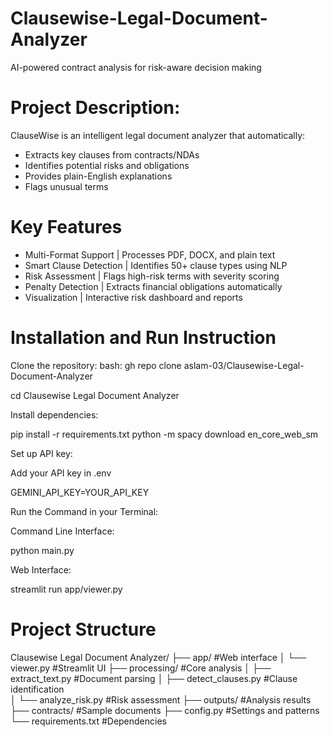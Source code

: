 # Clausewise-Legal-Document-Analyzer

AI-powered contract analysis for risk-aware decision making

# Project Description:

ClauseWise is an intelligent legal document analyzer that automatically:
- Extracts key clauses from contracts/NDAs
- Identifies potential risks and obligations
- Provides plain-English explanations
- Flags unusual terms

# Key Features

- Multi-Format Support | Processes PDF, DOCX, and plain text 
- Smart Clause Detection | Identifies 50+ clause types using NLP 
- Risk Assessment | Flags high-risk terms with severity scoring 
- Penalty Detection | Extracts financial obligations automatically 
- Visualization | Interactive risk dashboard and reports  

#  Installation and  Run Instruction

Clone the repository:
bash:
gh repo clone aslam-03/Clausewise-Legal-Document-Analyzer

cd Clausewise Legal Document Analyzer

Install dependencies:

pip install -r requirements.txt
python -m spacy download en_core_web_sm

Set up API key:

Add your API key in .env

GEMINI_API_KEY=YOUR_API_KEY 

Run the Command in your Terminal:

Command Line Interface:

python main.py

Web Interface:

streamlit run app/viewer.py

# Project Structure

Clausewise Legal Document Analyzer/
├── app/                  #Web interface
│   └── viewer.py         #Streamlit UI
├── processing/           #Core analysis
│   ├── extract_text.py   #Document parsing
│   ├── detect_clauses.py #Clause identification  
│   └── analyze_risk.py   #Risk assessment
├── outputs/              #Analysis results
├── contracts/            #Sample documents
├── config.py             #Settings and patterns
└── requirements.txt      #Dependencies
